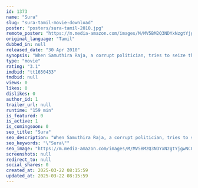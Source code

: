 ```yaml
---
id: 1373
name: "Sura"
slug: "sura-tamil-movie-download"
poster: "posters/sura-tamil-2010.jpg"
remote_poster: "https://m.media-amazon.com/images/M/MV5BM2Q3NDYxNzgtYjgwNC00M2U3LWEzNTgtZjdhN2ZkNTVhODE2XkEyXkFqcGc@._V1_SX300.jpg"
original_language: "Tamil"
dubbed_in: null
released_date: "30 Apr 2010"
synopsis: "When Samuthira Raja, a corrupt politician, tries to seize the villagers' land, Sura, a brave and powerful fisherman, sets out to fight against him."
type: "movie"
rating: "3.1"
imdbid: "tt1650433"
tmdbid: null
views: 0
likes: 0
dislikes: 0
author_id: 1
trailer_url: null
runtime: "159 min"
is_featured: 0
is_active: 1
is_comingsoon: 0
seo_title: "Sura"
seo_description: "When Samuthira Raja, a corrupt politician, tries to seize the villagers' land, Sura, a brave and powerful fisherman, sets out to fight against him."
seo_keywords: "\"Sura\""
seo_image: "https://m.media-amazon.com/images/M/MV5BM2Q3NDYxNzgtYjgwNC00M2U3LWEzNTgtZjdhN2ZkNTVhODE2XkEyXkFqcGc@._V1_SX300.jpg"
screenshots: null
redirect_to: null
social_shares: 0
created_at: 2025-03-22 08:15:59
updated_at: 2025-03-22 08:15:59
---
```


